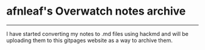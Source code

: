# afnleaf's Overwatch notes archive
----

I have started converting my notes to .md files using hackmd and will be uploading them to this gitpages website as a way to archive them.

